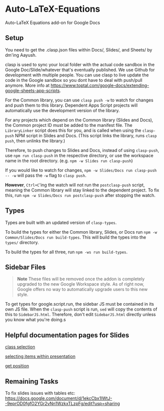 # Auto-LaTeX-Equations

Auto-LaTeX Equations add-on for Google Docs

## Setup

You need to get the .clasp.json files within Docs/, Slides/, and Sheets/ by dm'ing Aayush.

clasp is used to sync your local folder with the actual code sandbox in the Google Doc/Slide/whatever that's eventually published. We use Github for development with multiple people. You can use clasp to live update the code in the Google sandbox so you dont have to deal with push/pull anymore. More info at https://www.toptal.com/google-docs/extending-google-sheets-app-scripts.

For the Common library, you can use `clasp push -w` to watch for changes and push them to this library. Dependent Apps Script projects will automatically use the development version of the library.

For any projects which depend on the Common library (Slides and Docs), the Common project ID must be added to the manifest file. The `LibraryLinker` script does this for you, and is called when using the `clasp-push` NPM script in Slides and Docs. (This script links the library, runs `clasp push`, then unlinks the library.)

Therefore, to push changes to Slides and Docs, instead of using `clasp-push`, use `npm run clasp-push` in the respective directory, or use the workspace name in the root directory. (e.g. `npm -w Slides run clasp-push`)

If you would like to watch for changes, `npm -w Slides/Docs run clasp-push -- -w` will pass the `-w` flag to `clasp push`.

**However**, `Ctrl+C`'ing the watch will not run the `postclasp-push` script, meaning the Common library will stay linked to the dependent project. To fix this, run `npm -w Slides/Docs run postclasp-push` after stopping the watch.

## Types

Types are built with an updated version of `clasp-types`.

To build the types for either the Common library, Slides, or Docs run `npm -w Common/Slides/Docs run build-types`. This will build the types into the `types/` directory.

To build the types for all three, run `npm -ws run build-types`.

## Sidebar Files

> **Note**
> These files will be removed once the addon is completely upgraded to the new Google Workspace style. As of right now, Google offers no way to automatically upgrade users to this new style.

To get types for google.script.run, the sidebar JS must be contained in its own JS file. When the `clasp-push` script is run, `sed` will copy the contents of this to `SidebarJS.html`. Therefore, don't edit `SidebarJS.html` directly unless you know what you're doing.s

## Helpful documentation pages for Slides

[class selection](https://developers.google.com/apps-script/reference/slides/selection)

[selecting items within presentation](https://developers.google.com/apps-script/guides/slides/selecting)

[get position](https://developers.google.com/apps-script/guides/slides/moving-elements)

## Remaining Tasks

To fix slides issues with tables etc: https://docs.google.com/document/d/1ekcCbx1lWtJ--9eprOD0fgfO2YGr2vNn1WzkxTLzpFg/edit?usp=sharing
